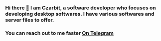 ### Hi there 👋 I am Czarbit, a software developer who focuses on developing desktop softwares. I have various softwares and server files to offer.
### You can reach out to me faster [On Telegram](https://t.me/czarbit)

<!---
xxxvvi/xxxvvi is a ✨ special ✨ repository because its `README.md` (this file) appears on your GitHub profile.
You can click the Preview link to take a look at your changes.
--->
